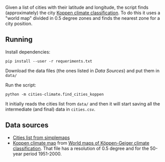 Given a list of cities with their latitude and longitude, the script finds (approximately) the city [Koppen climate classification](https://en.wikipedia.org/wiki/K%C3%B6ppen_climate_classification).
To do this it uses a "world map" divided in 0.5 degree zones and finds the nearest zone for a city position.

## Running

Install dependencies:

`pip install --user -r requeriments.txt`

Download the data files (the ones listed in *Data Sources*) and put them in `data/`

Run the script:

`python -m cities-climate.find_cities_koppen`

It initially reads the cities list from `data/` and then it will start saving all the intermediate (and final) data in `cities.csv`.



## Data sources

* [Cities list from simplemaps](https://simplemaps.com/data/world-cities)
* [Koppen climate map](http://koeppen-geiger.vu-wien.ac.at/data/Koeppen-Geiger-ASCII.zip) from [World maps of Köppen-Geiger climate classification](http://koeppen-geiger.vu-wien.ac.at/present.htm). That file has a resolution of 0.5 degree and for the 50-year period 1951-2000.

